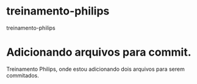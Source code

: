# treinamento-philips
treinamento-philips

# Adicionando arquivos para commit. 
Treinamento Philips, onde estou adicionando dois arquivos para serem commitados.
